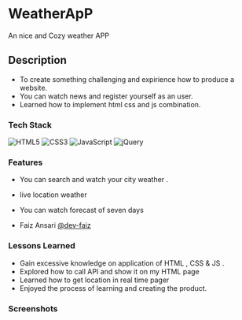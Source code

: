 # WeatherApP
An nice and Cozy weather APP 




## Description





- To create something challenging and expirience how to produce a website.
- You can watch news and register yourself as an user.
- Learned how to implement html css and js combination.

### Tech Stack


![HTML5](https://img.shields.io/badge/html5-%23E34F26.svg?style=for-the-badge&logo=html5&logoColor=white)
![CSS3](https://img.shields.io/badge/css3-%231572B6.svg?style=for-the-badge&logo=css3&logoColor=white)
![JavaScript](https://img.shields.io/badge/javascript-%23323330.svg?style=for-the-badge&logo=javascript&logoColor=%23F7DF1E)
![jQuery](https://img.shields.io/badge/jquery-%230769AD.svg?style=for-the-badge&logo=jquery&logoColor=white)


### Features 

- You can search and watch your city weather .
- live location weather
- You can watch forecast of seven days 



- Faiz Ansari       [@dev-faiz]( https://github.com/dev-faiz)

### Lessons Learned

- Gain excessive knowledge on application of HTML , CSS & JS .
- Explored how to call API and show it on my HTML page
- Learned how to get location in real time pager
- Enjoyed the process of learning and creating the product.


### Screenshots






